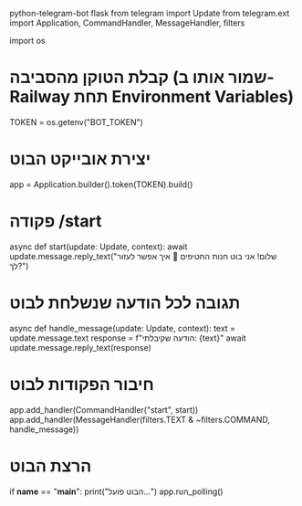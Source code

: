 python-telegram-bot
flask
from telegram import Update
from telegram.ext import Application, CommandHandler, MessageHandler, filters

import os

# קבלת הטוקן מהסביבה (שמור אותו ב-Railway תחת Environment Variables)
TOKEN = os.getenv("BOT_TOKEN")

# יצירת אובייקט הבוט
app = Application.builder().token(TOKEN).build()

# פקודה /start
async def start(update: Update, context):
    await update.message.reply_text("שלום! אני בוט חנות החטיפים 🍫 איך אפשר לעזור לך?")

# תגובה לכל הודעה שנשלחת לבוט
async def handle_message(update: Update, context):
    text = update.message.text
    response = f"הודעה שקיבלתי: {text}"
    await update.message.reply_text(response)

# חיבור הפקודות לבוט
app.add_handler(CommandHandler("start", start))
app.add_handler(MessageHandler(filters.TEXT & ~filters.COMMAND, handle_message))

# הרצת הבוט
if __name__ == "__main__":
    print("הבוט פועל...")
    app.run_polling()

